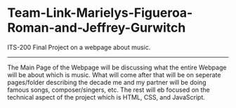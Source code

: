 # Team-Link-Marielys-Figueroa-Roman-and-Jeffrey-Gurwitch
ITS-200 Final Project on a webpage about music.
  	  <hr>
<p>The Main Page of the Webpage will be discussing what the entire Webpage will be about which is music. What will come after that will be on seperate pages/folder describing the decade me and my partner will be doing famous songs, composer/singers, etc. The rest will eb focused on the technical aspect of the project which is HTML, CSS, and JavaScript. <p/>
